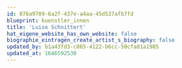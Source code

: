 ```yaml
---
id: 076a9709-6a2f-437e-a4aa-45d537afb7fd
blueprint: kuenstler_innen
title: 'Luise Schnittert'
hat_eigene_website_has_own_website: false
biographie_eintragen_create_artist_s_biography: false
updated_by: b1a43fd3-c865-4122-b6cc-50cfa81a1985
updated_at: 1646592530
---
```

